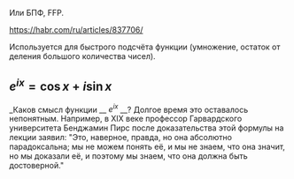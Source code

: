 Или БПФ, FFP.

https://habr.com/ru/articles/837706/

Используется для быстрого подсчёта функции (умножение, остаток от деления большого количества чисел).

## $e^{ix} = \cos{x}+i\sin{x}$
_Каков смысл функции __ $e^{ix}$ __? Долгое время это оставалось непонятным. Например, в XIX веке профессор Гарвардского университета Бенджамин Пирс после доказательства этой формулы на лекции заявил: "Это, наверное, правда, но она абсолютно парадоксальна; мы не можем понять её, и мы не знаем, что она значит, но мы доказали её, и поэтому мы знаем, что она должна быть достоверной."